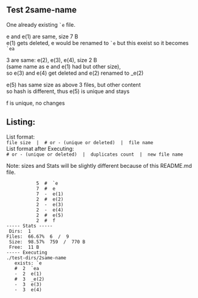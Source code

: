 ## Test 2same-name

One already existing `` `e `` file.

e and e(1) are same, size 7 B  
e(1) gets deleted, e would be renamed to `` `e `` but this exeist so it becomes `` `ea ``

3 are same: e(2), e(3), e(4), size 2 B  
(same name as e and e(1) had but other size),  
so e(3) and e(4) get deleted and e(2) renamed to _e(2)

e(5) has same size as above 3 files, but other content  
so hash is different, thus e(5) is unique and stays

f is unique, no changes

## Listing:
List format:  
`file size  |  # or - (unique or deleted)  |  file name`  
List format after Executing:  
`# or - (unique or deleted)  |  duplicates count  |  new file name`

Note: sizes and Stats will be slightly different because of this README.md file.

```
           5  #  `e
           7  #  e
           7  -  e(1)
           2  #  e(2)
           2  -  e(3)
           2  -  e(4)
           2  #  e(5)
           2  #  f
----- Stats -----
 Dirs:  1
Files:  66.67%  6  /  9
 Size:  98.57%  759  /  770 B
 Free:  11 B
----- Executing
./test-dirs/2same-name
   exists: `e
   #  2  `ea
   -  2  e(1)
   #  3  _e(2)
   -  3  e(3)
   -  3  e(4)
```

